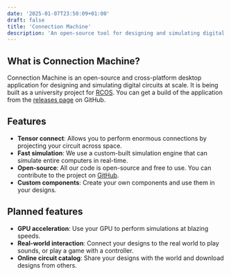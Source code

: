 ```yaml
---
date: '2025-01-07T23:50:09+01:00'
draft: false
title: 'Connection Machine'
description: 'An open-source tool for designing and simulating digital circuits at scale.'
---
```


## What is Connection Machine?

Connection Machine is an open-source and cross-platform desktop application for designing and simulating digital circuits at scale. It is being built as a university project for [RCOS](https://handbook.rcos.io/#/?id=main). You can get a build of the application from the [releases page](https://github.com/Martian-Technologies/Connection-Machine/releases/) on GitHub.

## Features

- **Tensor connect**: Allows you to perform enormous connections by projecting your circuit across space.
- **Fast simulation**: We use a custom-built simulation engine that can simulate entire computers in real-time.
- **Open-source**: All our code is open-source and free to use. You can contribute to the project on [GitHub](https://github.com/Martian-Technologies/Connection-Machine).
- **Custom components**: Create your own components and use them in your designs.

## Planned features

- **GPU acceleration**: Use your GPU to perform simulations at blazing speeds.
- **Real-world interaction**: Connect your designs to the real world to play sounds, or play a game with a controller.
- **Online circuit catalog**: Share your designs with the world and download designs from others.
